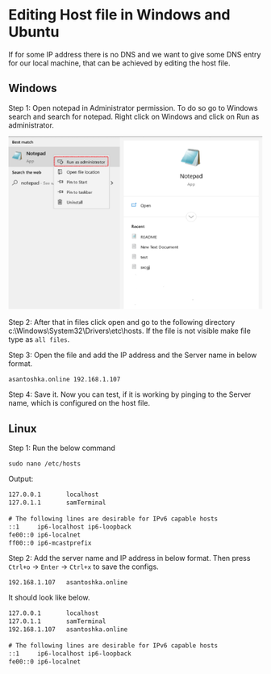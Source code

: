 # Editing Host file in Windows and Ubuntu

If for some IP address there is no DNS and we want to give some DNS entry for our local machine, that can be achieved by editing the host file.

## Windows

Step 1: Open notepad in Administrator permission. To do so go to Windows search and search for notepad. Right click on Windows and click on Run as administrator.

![](./img/notepad.png)

Step 2: After that in files click open and go to the following directory c:\Windows\System32\Drivers\etc\hosts. If the file is not visible make file type as `all files`.

Step 3: Open the file and add the IP address and the Server name in below format.

```
asantoshka.online 192.168.1.107
```

Step 4: Save it. Now you can test, if it is working by pinging to the Server name, which is configured on the host file.


## Linux

Step 1: Run the below command

```
sudo nano /etc/hosts
```

Output:

```
127.0.0.1       localhost
127.0.1.1       samTerminal

# The following lines are desirable for IPv6 capable hosts
::1     ip6-localhost ip6-loopback
fe00::0 ip6-localnet
ff00::0 ip6-mcastprefix
```

Step 2: Add the server name and IP address in below format. Then press `Ctrl+o` -> `Enter` -> `Ctrl+x` to save the configs.

```
192.168.1.107   asantoshka.online
```
It should look like below.
```
127.0.0.1       localhost
127.0.1.1       samTerminal
192.168.1.107   asantoshka.online

# The following lines are desirable for IPv6 capable hosts
::1     ip6-localhost ip6-loopback
fe00::0 ip6-localnet
```



